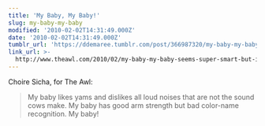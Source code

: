 ```yaml
---
title: 'My Baby, My Baby!'
slug: my-baby-my-baby
modified: '2010-02-02T14:31:49.000Z'
date: '2010-02-02T14:31:49.000Z'
tumblr_url: 'https://ddemaree.tumblr.com/post/366987320/my-baby-my-baby'
link_url: >-
  http://www.theawl.com/2010/02/my-baby-my-baby-seems-super-smart-but-im-also-scared-about-my-baby?utm_source=feedburner&utm_medium=feed&utm_campaign=Feed%3A+TheAwl+%28The+Awl%29
---
```

Choire Sicha, for The Awl:

> My baby likes yams and dislikes all loud noises that are not the sound cows make. My baby has good arm strength but bad color-name recognition. My baby!
